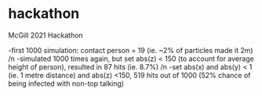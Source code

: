 # hackathon
McGill 2021 Hackathon

-first 1000 simulation: contact person = 19 (ie. ~2% of particles made it 2m) /n
-simulated 1000 times again, but set abs(z) < 150 (to account for average height of person), resulted in 87 hits (ie. 8.7%) /n
-set abs(x) and abs(y) < 1 (ie. 1 metre distance) and abs(z) <150, 519 hits out of 1000 (52% chance of being infected with non-top talking)
